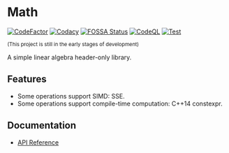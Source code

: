 ﻿# Math

[![CodeFactor](https://www.codefactor.io/repository/github/shenmian/math/badge)](https://www.codefactor.io/repository/github/shenmian/math)
[![Codacy](https://app.codacy.com/project/badge/Grade/c527e3f77b3e498a97ac955e9447537c)](https://www.codacy.com/gh/ShenMian/Math/dashboard?utm_source=github.com&amp;utm_medium=referral&amp;utm_content=ShenMian/Math&amp;utm_campaign=Badge_Grade)
[![FOSSA Status](https://app.fossa.com/api/projects/git%2Bgithub.com%2FShenMian%2FMath.svg?type=shield)](https://app.fossa.com/projects/git%2Bgithub.com%2FShenMian%2FMath?ref=badge_shield)
[![CodeQL](https://github.com/ShenMian/Math/actions/workflows/codeql.yml/badge.svg?branch=main)](https://github.com/ShenMian/Math/actions/workflows/codeql.yml)
[![Test](https://github.com/ShenMian/Math/actions/workflows/test.yml/badge.svg?branch=main)](https://github.com/ShenMian/Math/actions/workflows/test.yml)

<sub>(This project is still in the early stages of development)</sub>

A simple linear algebra header-only library.

## Features

- Some operations support SIMD: SSE.
- Some operations support compile-time computation: C++14 constexpr.

## Documentation

- [API Reference](https://shenmian.github.io/Math/index.html)
